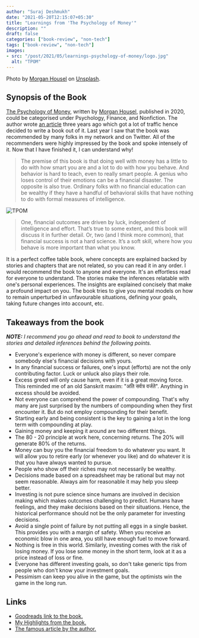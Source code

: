 ```yaml
---
author: "Suraj Deshmukh"
date: "2021-05-20T12:15:07+05:30"
title: "Learnings from 'The Psychology of Money'"
description: ""
draft: false
categories: ["book-review", "non-tech"]
tags: ["book-review", "non-tech"]
images:
- src: "/post/2021/05/learnings-psychology-of-money/logo.jpg"
  alt: "TPOM"
---
```


Photo by [Morgan Housel](https://unsplash.com/@morganhousel) on [Unsplash](https://unsplash.com).

## Synopsis of the Book

[The Psychology of Money](https://www.goodreads.com/book/show/41881472-the-psychology-of-money), written by [Morgan Housel](https://twitter.com/morganhousel), published in 2020, could be categorised under Psychology, Finance, and Nonfiction. The author wrote [an article](https://www.collaborativefund.com/blog/the-psychology-of-money/) three years ago which got a lot of traffic hence decided to write a book out of it. Last year I saw that the book was recommended by many folks in my network and on Twitter. All of the recommenders were highly impressed by the book and spoke intensely of it. Now that I have finished it, I can understand why!

> The premise of this book is that doing well with money has a little to do with how smart you are and a lot to do with how you behave. And behavior is hard to teach, even to really smart people. A genius who loses control of their emotions can be a financial disaster. The opposite is also true. Ordinary folks with no financial education can be wealthy if they have a handful of behavioral skills that have nothing to do with formal measures of intelligence.

![TPOM](/post/2021/05/learnings-psychology-of-money/cover.jpg "TPOM")

> One, financial outcomes are driven by luck, independent of intelligence and effort. That’s true to some extent, and this book will discuss it in further detail. Or, two (and I think more common), that financial success is not a hard science. It’s a soft skill, where how you behave is more important than what you know.

It is a perfect coffee table book, where concepts are explained backed by stories and chapters that are not related, so you can read it in any order. I would recommend the book to anyone and everyone. It's an effortless read for everyone to understand. The stories make the inferences relatable with one's personal experiences. The insights are explained concisely that make a profound impact on you. The book tries to give you mental models on how to remain unperturbed in unfavourable situations, defining your goals, taking future changes into account, etc.

## Takeaways from the book

***NOTE:** I recommend you go ahead and read to book to understand the stories and detailed inferences behind the following points.*

- Everyone's experience with money is different, so never compare somebody else's financial decisions with yours.
- In any financial success or failures, one's input (efforts) are not the only contributing factor. Luck or unluck also plays their role.
- Excess greed will only cause harm, even if it is a great moving force. This reminded me of an old Sanskrit maxim: "अति सर्वत्र वर्जते". Anything in excess should be avoided.
- Not everyone can comprehend the power of compounding. That's why many are just surprised by the numbers of compounding when they first encounter it. But do not employ compounding for their benefit.
- Starting early and being consistent is the key to gaining a lot in the long term with compounding at play.
- Gaining money and keeping it around are two different things.
- The 80 - 20 principle at work here, concerning returns. The 20% will generate 80% of the returns.
- Money can buy you the financial freedom to do whatever you want. It will allow you to retire early (or whenever you like) and do whatever it is that you have always wanted to pursue.
- People who show off their riches may not necessarily be wealthy.
- Decisions made based on a spreadsheet may be rational but may not seem reasonable. Always aim for reasonable it may help you sleep better.
- Investing is not pure science since humans are involved in decision making which makes outcomes challenging to predict. Humans have feelings, and they make decisions based on their situations. Hence, the historical performance should not be the only parameter for investing decisions.
- Avoid a single point of failure by not putting all eggs in a single basket. This provides you with a margin of safety. When you receive an economic blow in one area, you still have enough fuel to move forward.
- Nothing is free in this world. Similarly, investing comes with the risk of losing money. If you lose some money in the short term, look at it as a price instead of loss or fine.
- Everyone has different investing goals, so don't take generic tips from people who don't know your investment goals.
- Pessimism can keep you alive in the game, but the optimists win the game in the long run.

## Links

- [Goodreads link to the book.](https://www.goodreads.com/notes/55362487-the-psychology-of-money/26285732-suraj-deshmukh)
- [My Highlights from the book.](https://www.goodreads.com/book/show/55362487-the-psychology-of-money)
- [The famous article by the author.](https://www.collaborativefund.com/blog/the-psychology-of-money/)
